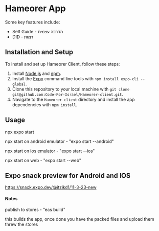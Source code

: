# Hameorer App
Some key features include:
- Self Guide - הדרכה עצמית
- DID - דמות

## Installation and Setup

To install and set up Hameorer Client, follow these steps:

1. Install [Node.js](https://nodejs.org) and [npm](https://www.npmjs.com/).
2. Install the [Expo](https://expo.dev/) command line tools with `npm install expo-cli --global`.
3. Clone this repository to your local machine with `git clone git@github.com:Code-For-Israel/Hameorer-client.git`.
4. Navigate to the `Hameorer-client` directory and install the app dependencies with `npm install`.

## Usage
npx expo start

npx start on android emulator - "expo start --android"

npx start on ios emulator - "expo start --ios"

npx start on web - "expo start --web"

## Expo snack preview for Android and IOS
https://snack.expo.dev/@itzikd1/11-3-23-new

#### Notes
publish to stores - "eas build"

this builds the app, once done you have the packed files and upload them threw the stores

